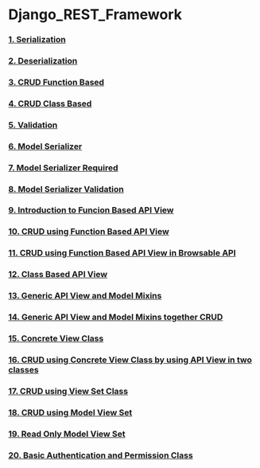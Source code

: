 # Django_REST_Framework

### [1. Serialization](https://github.com/MdAfsarHossain/Django_REST_Framework/tree/main/1.%20Serialization/gs1)
### [2. Deserialization](https://github.com/MdAfsarHossain/Django_REST_Framework/tree/main/2.%20Deserialization/gs2)
### [3. CRUD Function Based](https://github.com/MdAfsarHossain/Django_REST_Framework/tree/main/3.%20CRUD%20Function%20Based/gs3)
### [4. CRUD Class Based](https://github.com/MdAfsarHossain/Django_REST_Framework/tree/main/4.%20CRUD%20Class%20Based/gs4)
### [5. Validation](https://github.com/MdAfsarHossain/Django_REST_Framework/tree/main/5.%20Validation/gs5)
### [6. Model Serializer](https://github.com/MdAfsarHossain/Django_REST_Framework/tree/main/6.%20Model%20Serializer/gs6)
### [7. Model Serializer Required](https://github.com/MdAfsarHossain/Django_REST_Framework/tree/main/7.%20Model%20Serializer%20Required/gs7)
### [8. Model Serializer Validation](https://github.com/MdAfsarHossain/Django_REST_Framework/tree/main/8.%20Model%20Serializer%20Validation/gs8)
### [9. Introduction to Funcion Based API View](https://github.com/MdAfsarHossain/Django_REST_Framework/tree/main/9.%20Introduction%20to%20Funcion%20Based%20API%20View/gs9)
### [10. CRUD using Function Based API View](https://github.com/MdAfsarHossain/Django_REST_Framework/tree/main/10.%20CRUD%20using%20Function%20Based%20API%20View/gs10)
### [11. CRUD using Function Based API View in Browsable API](https://github.com/MdAfsarHossain/Django_REST_Framework/tree/main/11.%20CRUD%20using%20Function%20Based%20API%20View%20in%20Browsable%20API/gs11)
### [12. Class Based API View](https://github.com/MdAfsarHossain/Django_REST_Framework/tree/main/12.%20Class%20Based%20API%20View/gs12)
### [13. Generic API View and Model Mixins ](https://github.com/MdAfsarHossain/Django_REST_Framework/tree/main/13.%20Generic%20API%20View%20and%20Model%20Mixins/gs13)
### [14. Generic API View and Model Mixins together CRUD](https://github.com/MdAfsarHossain/Django_REST_Framework/tree/main/14.%20Generic%20API%20View%20and%20Model%20Mixins%20together%20CRUD/gs14)
### [15. Concrete View Class](https://github.com/MdAfsarHossain/Django_REST_Framework/tree/main/15.%20Concrete%20View%20Class/gs15)
### [16. CRUD using Concrete View Class by using API View in two classes](https://github.com/MdAfsarHossain/Django_REST_Framework/tree/main/16.%20CRUD%20using%20Concrete%20View%20Class%20by%20using%20API%20View%20in%20two%20classes/gs16)
### [17. CRUD using View Set Class](https://github.com/MdAfsarHossain/Django_REST_Framework/tree/main/17.%20CRUD%20using%20View%20Set%20Class/gs17)
### [18. CRUD using Model View Set](https://github.com/MdAfsarHossain/Django_REST_Framework/tree/main/18.%20CRUD%20using%20Model%20View%20Set/gs18)
### [19. Read Only Model View Set](https://github.com/MdAfsarHossain/Django_REST_Framework/tree/main/19.%20Read%20Only%20Model%20View%20Set/gs19)
### [20. Basic Authentication and Permission Class](https://github.com/MdAfsarHossain/Django_REST_Framework/tree/main/20.%20Basic%20Authentication%20and%20Permission%20Class/gs20)